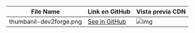 | File Name               | Link en GitHub                                                                                           | Vista previa CDN                                                                                     |
| ---- | ---- | ---- |
| thumbanil-dev2forge.png | [See in GitHub](https://github.com/tutosrive/images-projects-srm-trg/blob/main/dev2forge/thumbanil-dev2forge.png) | ![img](https://cdn.jsdelivr.net/gh/tutosrive/images-projects-srm-trg@main/dev2forge/thumbanil-dev2forge.png) |
